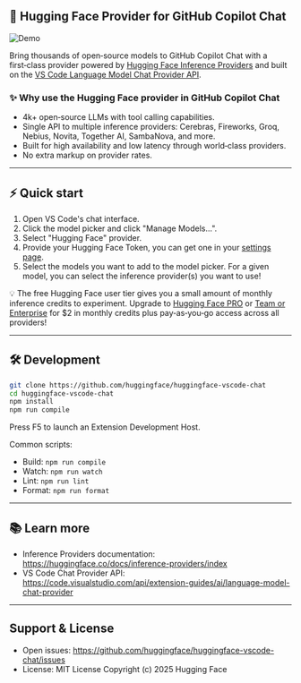## 🤗 Hugging Face Provider for GitHub Copilot Chat

![Demo](assets/demo.gif)

Bring thousands of open‑source models to GitHub Copilot Chat with a first‑class provider powered by [Hugging Face Inference Providers](https://huggingface.co/docs/inference-providers/index) and built on the [VS Code Language Model Chat Provider API](https://code.visualstudio.com/api/extension-guides/ai/language-model-chat-provider).

### ✨ Why use the Hugging Face provider in GitHub Copilot Chat
- 4k+ open‑source LLMs with tool calling capabilities.
- Single API to multiple inference providers: Cerebras, Fireworks, Groq, Nebius, Novita, Together AI, SambaNova, and more.
- Built for high availability and low latency through world‑class providers.
- No extra markup on provider rates.

---

## ⚡ Quick start
1. Open VS Code's chat interface.
2. Click the model picker and click "Manage Models...".
3. Select "Hugging Face" provider.
4. Provide your Hugging Face Token, you can get one in your [settings page](https://huggingface.co/settings/tokens/new?ownUserPermissions=inference.serverless.write&tokenType=fineGrained).
5. Select the models you want to add to the model picker. For a given model, you can select the inference provider(s) you want to use!

💡 The free Hugging Face user tier gives you a small amount of monthly inference credits to experiment. Upgrade to [Hugging Face PRO](https://huggingface.co/pro) or [Team or Enterprise](https://huggingface.co/enterprise) for $2 in monthly credits plus pay‑as‑you‑go access across all providers!


---

## 🛠️ Development
```bash
git clone https://github.com/huggingface/huggingface-vscode-chat
cd huggingface-vscode-chat
npm install
npm run compile
```
Press F5 to launch an Extension Development Host.

Common scripts:
- Build: `npm run compile`
- Watch: `npm run watch`
- Lint: `npm run lint`
- Format: `npm run format`

---

## 📚 Learn more
- Inference Providers documentation: https://huggingface.co/docs/inference-providers/index
- VS Code Chat Provider API: https://code.visualstudio.com/api/extension-guides/ai/language-model-chat-provider

---

## Support & License
- Open issues: https://github.com/huggingface/huggingface-vscode-chat/issues
- License: MIT License Copyright (c) 2025 Hugging Face
